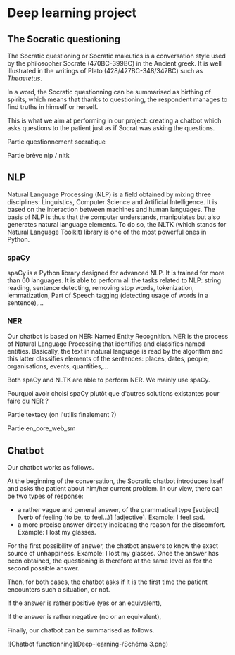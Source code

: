 
# Deep learning project


## The Socratic questioning

The Socratic questioning or Socratic maieutics is a conversation style used by the philosopher Socrate (470BC-399BC) in the Ancient greek. It is well illustrated in the writings of Plato (428/427BC-348/347BC) such as *Theaetetus*.

In a word, the Socratic questionning can be summarised as birthing of spirits, which means that thanks to questioning, the respondent manages to find truths in himself or herself.

This is what we aim at performing in our project: creating a chatbot which asks questions to the patient just as if Socrat was asking the questions.

Partie questionnement socratique

Partie brève nlp / nltk

## NLP


Natural Language Processing (NLP) is a field obtained by mixing three disciplines: Linguistics, Computer Science and Artificial Intelligence. It is based on the interaction between machines and human languages. The basis of NLP is thus that the computer understands, manipulates but also generates natural language elements. To do so, the NLTK (which stands for Natural Language Toolkit) library is one of the most powerful ones in Python.

### spaCy

spaCy is a Python library designed for advanced NLP. It is trained for more than 60 languages. It is able to perform all the tasks related to NLP: string reading, sentence detecting, removing stop words, tokenization, lemmatization, Part of Speech tagging (detecting usage of words in a sentence),...

### NER

Our chatbot is based on NER: Named Entity Recognition. NER is the process of Natural Language Processing that identifies and classifies named entities. Basically, the text in natural language is read by the algorithm and this latter classifies elements of the sentences: places, dates, people, organisations, events, quantities,...

Both spaCy and NLTK are able to perform NER. We mainly use spaCy.


Pourquoi avoir choisi spaCy plutôt que d'autres solutions existantes pour faire du NER ?


Partie textacy (on l'utilis finalement ?)

Partie en_core_web_sm

## Chatbot

Our chatbot works as follows.

At the beginning of the conversation, the Socratic chatbot introduces itself and asks the patient about him/her current problem. In our view, there can be two types of response:
- a rather vague and general answer, of the grammatical type [subject] [verb of feeling (to be, to feel...)] [adjective]. Example: I feel sad.
- a more precise answer directly indicating the reason for the discomfort. Example: I lost my glasses.

For the first possibility of answer, the chatbot answers to know the exact source of unhappiness. Example: I lost my glasses. Once the answer has been obtained, the questioning is therefore at the same level as for the second possible answer.

Then, for both cases, the chatbot asks if it is the first time the patient encounters such a situation, or not.

If the answer is rather positive (yes or an equivalent),

If the answer is rather negative (no or an equivalent), 

Finally, our chatbot can be summarised as follows.

![Chatbot functionning](Deep-learning-/Schéma 3.png)
